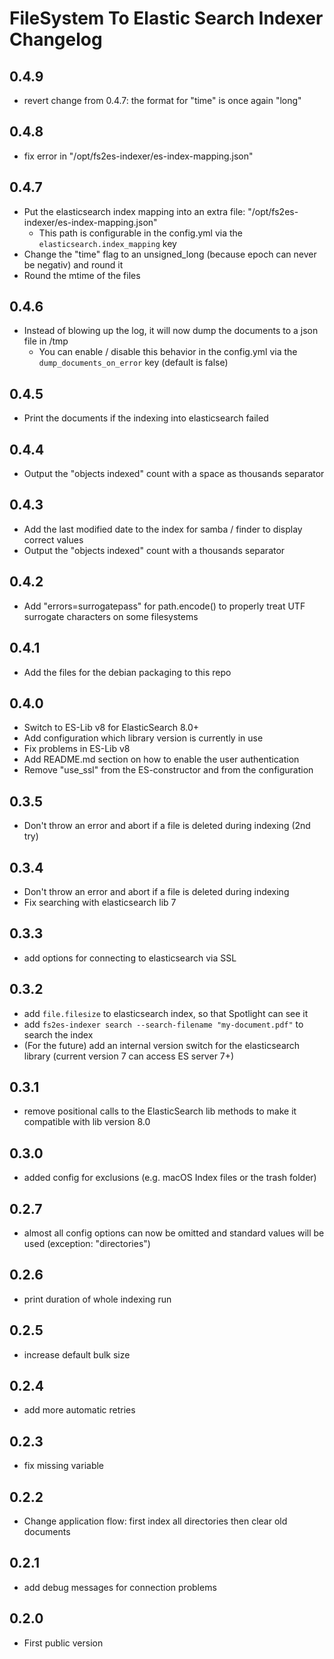 # FileSystem To Elastic Search Indexer Changelog

## 0.4.9
- revert change from 0.4.7: the format for "time" is once again "long"

## 0.4.8
- fix error in "/opt/fs2es-indexer/es-index-mapping.json"

## 0.4.7
- Put the elasticsearch index mapping into an extra file: "/opt/fs2es-indexer/es-index-mapping.json"
  - This path is configurable in the config.yml via the `elasticsearch.index_mapping` key
- Change the "time" flag to an unsigned_long (because epoch can never be negativ) and round it
- Round the mtime of the files

## 0.4.6
- Instead of blowing up the log, it will now dump the documents to a json file in /tmp
  - You can enable / disable this behavior in the config.yml via the `dump_documents_on_error` key (default is false)

## 0.4.5
- Print the documents if the indexing into elasticsearch failed

## 0.4.4
- Output the "objects indexed" count with a space as thousands separator

## 0.4.3
- Add the last modified date to the index for samba / finder to display correct values
- Output the "objects indexed" count with a thousands separator

## 0.4.2
- Add "errors=surrogatepass" for path.encode() to properly treat UTF surrogate characters on some filesystems

## 0.4.1
- Add the files for the debian packaging to this repo

## 0.4.0
- Switch to ES-Lib v8 for ElasticSearch 8.0+
- Add configuration which library version is currently in use
- Fix problems in ES-Lib v8
- Add README.md section on how to enable the user authentication
- Remove "use_ssl" from the ES-constructor and from the configuration

## 0.3.5
- Don't throw an error and abort if a file is deleted during indexing (2nd try)

## 0.3.4
- Don't throw an error and abort if a file is deleted during indexing
- Fix searching with elasticsearch lib 7

## 0.3.3
- add options for connecting to elasticsearch via SSL

## 0.3.2
- add `file.filesize` to elasticsearch index, so that Spotlight can see it
- add `fs2es-indexer search --search-filename "my-document.pdf"` to search the index
- (For the future) add an internal version switch for the elasticsearch library (current version 7 can access ES server 7+)

## 0.3.1
- remove positional calls to the ElasticSearch lib methods to make it compatible with lib version 8.0

## 0.3.0
- added config for exclusions (e.g. macOS Index files or the trash folder)

## 0.2.7
- almost all config options can now be omitted and standard values will be used (exception: "directories")

## 0.2.6
- print duration of whole indexing run

## 0.2.5
- increase default bulk size

## 0.2.4
- add more automatic retries

## 0.2.3
- fix missing variable

## 0.2.2
- Change application flow: first index all directories then clear old documents

## 0.2.1
- add debug messages for connection problems

## 0.2.0
- First public version